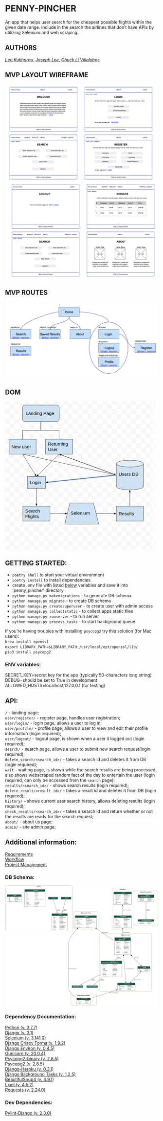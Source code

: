 # PENNY-PINCHER

An app that helps user search for the cheapest possible flights within the given date range. Include in the search the airlines that don’t have APIs by utilizing Selenium and web scraping.

## AUTHORS

[_Leo Kukharau_](https://github.com/LeoKuhorev), [_Joseph Lee_](https://github.com/josephlee3454), [_Chuck Li Villalobos_](https://github.com/ticochuck)

## MVP LAYOUT WIREFRAME

![Wireframe](./assets/wireframe_1.png)
![Wireframe](./assets/wireframe_2.png)

## MVP ROUTES

![Routing_Diagram](./assets/routing_diagram.png)

## DOM

![DOM](./assets/DOM.png)

## GETTING STARTED:

- `poetry shell` to start your virtual environment
- `poetry install` to install dependencies
- create .env file with listed <a href="#env">below</a> variables and save it into 'penny_pincher' directory
- `python manage.py makemigrations` - to generate DB schema
- `python manage.py migrate` - to create DB schema
- `python manage.py createsuperuser` - to create user with admin access
- `python manage.py collectstatic` - to collect apps static files
- `python manage.py runserver` - to run server
- `python manage.py process_tasks` - to start background queue

If you're having troubles with installing `psycopg2` try this solution (for Mac users):  
`brew install openssl`  
`export LIBRARY_PATH=$LIBRARY_PATH:/usr/local/opt/openssl/lib/`  
`pip3 install psycopg2`

### <a name="env"></a> ENV variables:

SECRET_KEY=secret key for the app (typically 50-characters long string)  
DEBUG=should be set to True in development  
ALLOWED_HOSTS=localhost,127.0.0.1 (for testing)

## API:

`/` - landing page;  
`user/register/` - register page, handles user registration;  
`user/login/` - login page, allows a user to log in;  
`user/profile/` - profile page, allows a user to view and edit their profile information (login required);  
`user/logout/` - logout page, is shown when a user it logged out (login required);  
`search/` - search page, allows a user to submit new search request(login required);  
`delete_search/<search_id>/` - takes a search id and deletes it from DB (login required);  
`wait` - waiting page, is shown while the search results are being processed, also shows webscraped random fact of the day to entertain the user (login required, can only be accessed from the `search` page);  
`results/<search_id>/` - shows search results (login required);  
`delete_result/<result_id>/` - takes a result id and deletes it from DB (login required);  
`history/` - shows current user search history, allows deleting results (login required);  
`check_results/<search_id>/` - takes a search id and return whether or not the results are ready for the search request;  
`about/` - about us page;  
`admin/` - site admin page;

## Additional information:

[Requirements](./docs/requirements.md)  
[Workflow](./docs/workflow.md)  
[Project Management](https://github.com/401n1-midterm/penny-pincher/projects/1)

### DB Schema:

[![ERD Diagram](./assets/ERD.png)](./assets/ERD.png)

### Dependency Documentation:

[Python (v. 3.7.7)](https://docs.python.org/3.7/)  
[Django (v. 3.1)](https://docs.djangoproject.com/en/3.1/)  
[Selenium (v. 3.141.0)](https://pypi.org/project/selenium/)  
[Django Crispy Forms (v. 1.9.2)](https://pypi.org/project/django-crispy-forms/)  
[Django Environ (v. 0.4.5)](https://pypi.org/project/django-environ/)  
[Gunicorn (v. 20.0.4)](https://pypi.org/project/gunicorn/)  
[Psycopg2-binary (v. 2.8.5)](https://pypi.org/project/psycopg2-binary/)  
[Psycopg2 (v. 2.8.5)](https://pypi.org/project/psycopg2/)  
[Django-Heroku (v. 0.3.1)](https://pypi.org/project/django-heroku/)  
[Django Background Tasks (v. 1.2.5)](https://pypi.org/project/django-background-tasks/)  
[BeautifulSoup4 (v. 4.9.1)](https://pypi.org/project/beautifulsoup4/)  
[Lxml (v. 4.5.2)](https://pypi.org/project/lxml/)  
[Requests (v. 2.24.0)](https://pypi.org/project/requests/)

### Dev Dependencies:

[Pylint-Django (v. 2.3.0)](https://pypi.org/project/pylint-django/)
